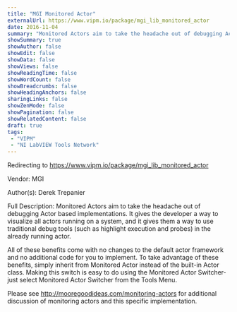 ```yaml
---
title: "MGI Monitored Actor"
externalUrl: https://www.vipm.io/package/mgi_lib_monitored_actor
date: 2016-11-04
summary: "Monitored Actors aim to take the headache out of debugging Actor based implementations."
showSummary: true
showAuthor: false
showEdit: false
showData: false
showViews: false
showReadingTime: false
showWordCount: false
showBreadcrumbs: false
showHeadingAnchors: false
sharingLinks: false
showZenMode: false
showPagination: false
showRelatedContent: false
draft: true
tags:
 - "VIPM"
 - "NI LabVIEW Tools Network"
---
```


Redirecting to https://www.vipm.io/package/mgi_lib_monitored_actor

Vendor: MGI

Author(s): Derek Trepanier
 
Full Description:
Monitored Actors aim to take the headache out of debugging Actor based implementations. It gives the developer a way to visualize all actors running on a system, and it gives them a way to use traditional debug tools (such as highlight execution and probes) in the already running actor.

All of these benefits come with no changes to the default actor framework and no additional code for you to implement.  To take advantage of these benefits, simply inherit from Monitored Actor instead of the built-in Actor class.  Making this switch is easy to do using the Monitored Actor Switcher- just select Monitored Actor Switcher from the Tools Menu.

Please see http://mooregoodideas.com/monitoring-actors for additional discussion of monitoring actors and this specific implementation.